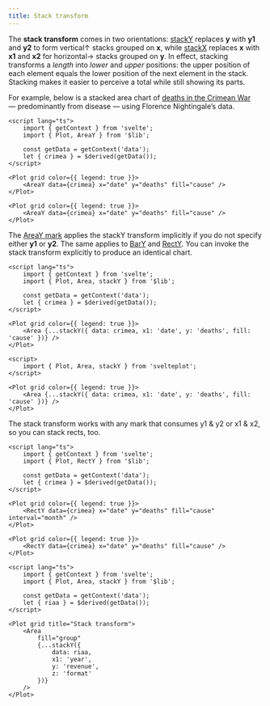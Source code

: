 ```yaml
---
title: Stack transform
---
```


The **stack transform** comes in two orientations: [stackY](/transforms/stack#stackY) replaces **y** with **y1** and **y2** to form vertical↑ stacks grouped on **x**, while [stackX](/transforms/stack#stackX) replaces **x** with **x1** and **x2** for horizontal→ stacks grouped on **y**. In effect, stacking transforms a _length_ into _lower_ and _upper_ positions: the upper position of each element equals the lower position of the next element in the stack. Stacking makes it easier to perceive a total while still showing its parts.

For example, below is a stacked area chart of [deaths in the Crimean War](https://en.wikipedia.org/wiki/Florence_Nightingale#Crimean_War) — predominantly from disease — using Florence Nightingale’s data.

```svelte live
<script lang="ts">
    import { getContext } from 'svelte';
    import { Plot, AreaY } from '$lib';

    const getData = getContext('data');
    let { crimea } = $derived(getData());
</script>

<Plot grid color={{ legend: true }}>
    <AreaY data={crimea} x="date" y="deaths" fill="cause" />
</Plot>
```

```svelte
<Plot grid color={{ legend: true }}>
    <AreaY data={crimea} x="date" y="deaths" fill="cause" />
</Plot>
```

The [AreaY mark](/marks/area) applies the stackY transform implicitly if you do not specify either **y1** or **y2**. The same applies to [BarY](/marks/bar) and [RectY](/marks/rect). You can invoke the stack transform explicitly to produce an identical chart.

```svelte live
<script lang="ts">
    import { getContext } from 'svelte';
    import { Plot, Area, stackY } from '$lib';

    const getData = getContext('data');
    let { crimea } = $derived(getData());
</script>

<Plot grid color={{ legend: true }}>
    <Area {...stackY({ data: crimea, x1: 'date', y: 'deaths', fill: 'cause' })} />
</Plot>
```

```svelte
<script>
    import { Plot, Area, stackY } from 'svelteplot';
</script>

<Plot grid color={{ legend: true }}>
    <Area {...stackY({ data: crimea, x1: 'date', y: 'deaths', fill: 'cause' })} />
</Plot>
```

The stack transform works with any mark that consumes y1 & y2 or x1 & x2, so you can stack rects, too.

```svelte live
<script lang="ts">
    import { getContext } from 'svelte';
    import { Plot, RectY } from '$lib';

    const getData = getContext('data');
    let { crimea } = $derived(getData());
</script>

<Plot grid color={{ legend: true }}>
    <RectY data={crimea} x="date" y="deaths" fill="cause" interval="month" />
</Plot>
```

```svelte
<Plot grid color={{ legend: true }}>
    <RectY data={crimea} x="date" y="deaths" fill="cause" />
</Plot>
```

```svelte live
<script lang="ts">
    import { getContext } from 'svelte';
    import { Plot, Area, stackY } from '$lib';

    const getData = getContext('data');
    let { riaa } = $derived(getData());
</script>

<Plot grid title="Stack transform">
    <Area
        fill="group"
        {...stackY({
            data: riaa,
            x1: 'year',
            y: 'revenue',
            z: 'format'
        })}
    />
</Plot>
```
